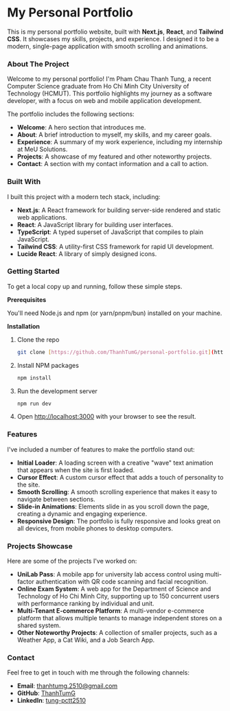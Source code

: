 # My Personal Portfolio

This is my personal portfolio website, built with **Next.js**, **React**, and **Tailwind CSS**. It showcases my skills, projects, and experience. I designed it to be a modern, single-page application with smooth scrolling and animations.

### About The Project

Welcome to my personal portfolio! I'm Pham Chau Thanh Tung, a recent Computer Science graduate from Ho Chi Minh City University of Technology (HCMUT). This portfolio highlights my journey as a software developer, with a focus on web and mobile application development.

The portfolio includes the following sections:

* **Welcome**: A hero section that introduces me.
* **About**: A brief introduction to myself, my skills, and my career goals.
* **Experience**: A summary of my work experience, including my internship at MeU Solutions.
* **Projects**: A showcase of my featured and other noteworthy projects.
* **Contact**: A section with my contact information and a call to action.

### Built With

I built this project with a modern tech stack, including:

* **Next.js**: A React framework for building server-side rendered and static web applications.
* **React**: A JavaScript library for building user interfaces.
* **TypeScript**: A typed superset of JavaScript that compiles to plain JavaScript.
* **Tailwind CSS**: A utility-first CSS framework for rapid UI development.
* **Lucide React**: A library of simply designed icons.

### Getting Started

To get a local copy up and running, follow these simple steps.

**Prerequisites**

You'll need Node.js and npm (or yarn/pnpm/bun) installed on your machine.

**Installation**

1.  Clone the repo
    ```sh
    git clone [https://github.com/ThanhTumG/personal-portfolio.git](https://github.com/ThanhTumG/personal-portfolio.git)
    ```
2.  Install NPM packages
    ```sh
    npm install
    ```
3.  Run the development server
    ```sh
    npm run dev
    ```
4.  Open [http://localhost:3000](http://localhost:3000) with your browser to see the result.

### Features

I've included a number of features to make the portfolio stand out:

* **Initial Loader**: A loading screen with a creative "wave" text animation that appears when the site is first loaded.
* **Cursor Effect**: A custom cursor effect that adds a touch of personality to the site.
* **Smooth Scrolling**: A smooth scrolling experience that makes it easy to navigate between sections.
* **Slide-in Animations**: Elements slide in as you scroll down the page, creating a dynamic and engaging experience.
* **Responsive Design**: The portfolio is fully responsive and looks great on all devices, from mobile phones to desktop computers.

### Projects Showcase

Here are some of the projects I've worked on:

* **UniLab Pass**: A mobile app for university lab access control using multi-factor authentication with QR code scanning and facial recognition.
* **Online Exam System**: A web app for the Department of Science and Technology of Ho Chi Minh City, supporting up to 150 concurrent users with performance ranking by individual and unit.
* **Multi-Tenant E-commerce Platform**: A multi-vendor e-commerce platform that allows multiple tenants to manage independent stores on a shared system.
* **Other Noteworthy Projects**: A collection of smaller projects, such as a Weather App, a Cat Wiki, and a Job Search App.

### Contact

Feel free to get in touch with me through the following channels:

* **Email**: [thanhtumg.2510@gmail.com](mailto:thanhtumg.2510@gmail.com)
* **GitHub**: [ThanhTumG](https://github.com/ThanhTumG)
* **LinkedIn**: [tung-pctt2510](https://www.linkedin.com/in/tung-pctt2510/)
